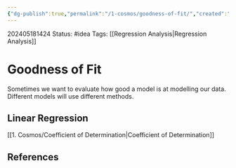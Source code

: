 ```yaml
---
{"dg-publish":true,"permalink":"/1-cosmos/goodness-of-fit/","created":"2024-08-31T23:47:13.504-04:00","updated":"2024-05-20T21:47:42.222-04:00"}
---
```


202405181424
Status: #idea
Tags: [[Regression Analysis\|Regression Analysis]]
# Goodness of Fit
Sometimes we want to evaluate how good a model is at modelling our data. Different models will use different methods. 
## Linear Regression
[[1. Cosmos/Coefficient of Determination\|Coefficient of Determination]]
## References
